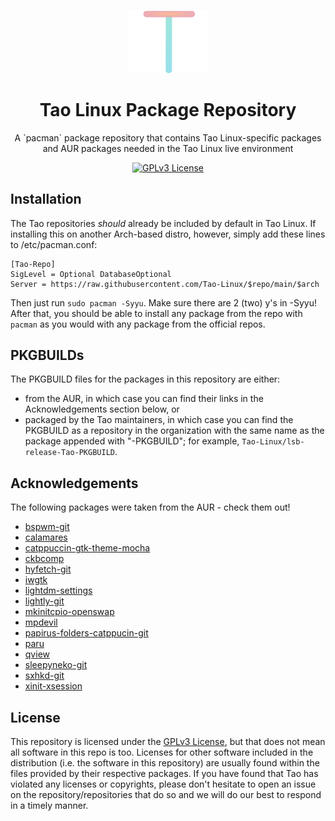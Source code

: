 <p align="center">
<img src="https://github.com/Tao-Linux/Tao-ISO/blob/main/assets/Tao.svg?raw=true" width=25% height=25%>
</p>

<h1 align="center">Tao Linux Package Repository</h1>

<p align="center">A `pacman` package repository that contains Tao Linux-specific packages and AUR packages needed in the Tao Linux live environment</p>

<p align="center">
<a href="https://www.gnu.org/licenses/gpl-3.0.en.html"><img alt="GPLv3 License" src="https://img.shields.io/badge/License-GPLv3-red.svg"></a>
</p>

## Installation
The Tao repositories *should* already be included by default in Tao Linux. If installing this on another Arch-based distro, however, simply add these lines to /etc/pacman.conf:

```
[Tao-Repo]
SigLevel = Optional DatabaseOptional
Server = https://raw.githubusercontent.com/Tao-Linux/$repo/main/$arch
```

Then just run `sudo pacman -Syyu`. Make sure there are 2 (two) y's in -Syyu! After that, you should be able to install any package from the repo with `pacman` as you would with any package from the official repos.

## PKGBUILDs
The PKGBUILD files for the packages in this repository are either:
- from the AUR, in which case you can find their links in the Acknowledgements section below, or
- packaged by the Tao maintainers, in which case you can find the PKGBUILD as a repository in the organization with the same name as the package appended with "-PKGBUILD"; for example, `Tao-Linux/lsb-release-Tao-PKGBUILD`.

## Acknowledgements
The following packages were taken from the AUR - check them out!
- [bspwm-git](https://aur.archlinux.org/packages/bspwm-git)
- [calamares](https://aur.archlinux.org/packages/calamares)
- [catppuccin-gtk-theme-mocha](https://aur.archlinux.org/packages/catppuccin-gtk-theme-mocha)
- [ckbcomp](https://aur.archlinux.org/packages/ckbcomp)
- [hyfetch-git](https://aur.archlinux.org/packages/hyfetch-git)
- [iwgtk](https://aur.archlinux.org/packages/iwgtk)
- [lightdm-settings](https://aur.archlinux.org/packages/lightdm-settings)
- [lightly-git](https://aur.archlinux.org/packages/lightly-git)
- [mkinitcpio-openswap](https://aur.archlinux.org/packages/mkinitcpio-openswap)
- [mpdevil](https://aur.archlinux.org/packages/mpdevil)
- [papirus-folders-catppucin-git](https://aur.archlinux.org/packages/papirus-folders-catppuccin-git)
- [paru](https://aur.archlinux.org/packages/paru)
- [qview](https://aur.archlinux.org/packages/qview)
- [sleepyneko-git](https://aur.archlinux.org/packages/sleepyneko-git)
- [sxhkd-git](https://aur.archlinux.org/packages/sxhkd-git)
- [xinit-xsession](https://aur.archlinux.org/packages/xinit-xsession)

## License
This repository is licensed under the [GPLv3 License](https://www.gnu.org/licenses/gpl-3.0.en.html), but that does not mean all software in this repo is too. Licenses for other software included in the distribution (i.e. the software in this repository) are usually found within the files provided by their respective packages. If you have found that Tao has violated any licenses or copyrights, please don't hesitate to open an issue on the repository/repositories that do so and we will do our best to respond in a timely manner.
